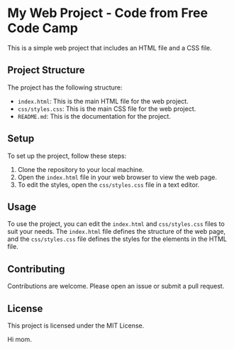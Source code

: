 # My Web Project - Code from Free Code Camp

This is a simple web project that includes an HTML file and a CSS file.

## Project Structure

The project has the following structure:

- `index.html`: This is the main HTML file for the web project.
- `css/styles.css`: This is the main CSS file for the web project.
- `README.md`: This is the documentation for the project.

## Setup

To set up the project, follow these steps:

1. Clone the repository to your local machine.
2. Open the `index.html` file in your web browser to view the web page.
3. To edit the styles, open the `css/styles.css` file in a text editor.

## Usage

To use the project, you can edit the `index.html` and `css/styles.css` files to suit your needs. The `index.html` file defines the structure of the web page, and the `css/styles.css` file defines the styles for the elements in the HTML file.

## Contributing

Contributions are welcome. Please open an issue or submit a pull request.

## License

This project is licensed under the MIT License.

Hi mom.
